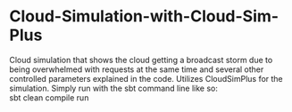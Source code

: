 # Cloud-Simulation-with-Cloud-Sim-Plus

Cloud simulation that shows the cloud getting a broadcast storm due to being overwhelmed with requests at the same time and several other controlled parameters explained in the code. Utilizes CloudSimPlus for the simulation. Simply run with the sbt command line like so: <br>
sbt clean compile run
